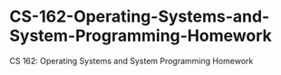 # CS-162-Operating-Systems-and-System-Programming-Homework
CS 162: Operating Systems and System Programming Homework
